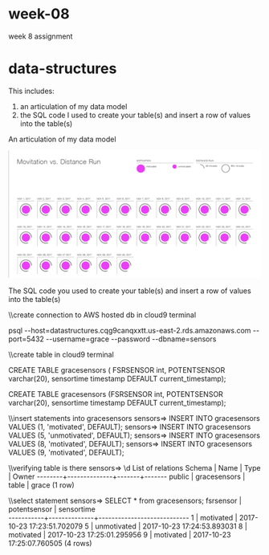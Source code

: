 # week-08
week 8 assignment
# data-structures
This includes: 
   1.  an articulation of my data model
   2.  the SQL code I used to create your table(s) and insert a row of values into the table(s)
   
   
   
   

An articulation of my data model


![alt text](https://github.com/graceiseverywhere/data-structures/blob/master/MSDV_DataStructures_grace_sensors_mockdesign.png
 "Initial Mockup design")





The SQL code you used to create your table(s) and insert a row of values into the table(s)

\\\create connection to AWS hosted db in cloud9 terminal

psql --host=datastructures.cqg9canqxxtt.us-east-2.rds.amazonaws.com --port=5432 --username=grace --password --dbname=sensors

\\\create table in cloud9 terminal 

CREATE TABLE gracesensors 
(
FSRSENSOR int, 
POTENTSENSOR varchar(20), 
sensortime timestamp DEFAULT current_timestamp);

CREATE TABLE gracesensors (FSRSENSOR int, POTENTSENSOR varchar(20), sensortime timestamp DEFAULT current_timestamp);

\\\insert statements into gracesensors 
sensors=> INSERT INTO gracesensors VALUES (1, 'motivated', DEFAULT);
sensors=> INSERT INTO gracesensors VALUES (5, 'unmotivated', DEFAULT);
sensors=> INSERT INTO gracesensors VALUES (8, 'motivated', DEFAULT);
sensors=> INSERT INTO gracesensors VALUES (9, 'motivated', DEFAULT);

\\\verifying table is there 
sensors=> \d
           List of relations
 Schema |     Name     | Type  | Owner 
--------+--------------+-------+-------
 public | gracesensors | table | grace
(1 row)


\\\select statement
sensors=> SELECT * from gracesensors;
 fsrsensor | potentsensor |         sensortime         
-----------+--------------+----------------------------
         1 | motivated    | 2017-10-23 17:23:51.702079
         5 | unmotivated  | 2017-10-23 17:24:53.893031
         8 | motivated    | 2017-10-23 17:25:01.295956
         9 | motivated    | 2017-10-23 17:25:07.760505
(4 rows)
